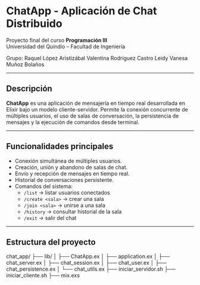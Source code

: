 # ChatApp - Aplicación de Chat Distribuido

Proyecto final del curso **Programación III**  
Universidad del Quindío – Facultad de Ingeniería

Grupo:
Raquel López Aristizábal
Valentina Rodríguez Castro
Leidy Vanesa Muñoz Bolaños

--- 

## Descripción

**ChatApp** es una aplicación de mensajería en tiempo real desarrollada en Elixir bajo un modelo cliente-servidor. Permite la conexión concurrente de múltiples usuarios, el uso de salas de conversación, la persistencia de mensajes y la ejecución de comandos desde terminal.

---

## Funcionalidades principales

- Conexión simultánea de múltiples usuarios.
- Creación, unión y abandono de salas de chat.
- Envío y recepción de mensajes en tiempo real.
- Historial de conversaciones persistente.
- Comandos del sistema:
  - `/list` → listar usuarios conectados
  - `/create <sala>` → crear una sala
  - `/join <sala>` → unirse a una sala
  - `/history` → consultar historial de la sala
  - `/exit` → salir del chat

---

## Estructura del proyecto

chat_app/
├── lib/
│ ├── ChatApp.ex
│ ├── application.ex
│ ├── chat_server.ex
│ ├── chat_session.ex
│ ├── chat_user.ex
│ ├── chat_persistence.ex
│ └── chat_utils.ex
├── iniciar_servidor.sh
├── iniciar_cliente.sh
├── mix.exs

